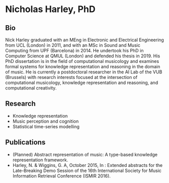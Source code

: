 # Nicholas Harley, PhD

## Bio 

Nick Harley graduated with an MEng in Electronic and Electrical Engineering from UCL (London) in 2011, and with an MSc in Sound and Music Computing from UPF (Barcelona) in 2014. He undertook his PhD in Computer Science at QMUL (London) and defended his thesis in 2019. His PhD dissertation is in the field of computational musicology and examines formal systems for knowledge representation and reasoning in the domain of music. He is currently a postdoctoral researcher in the AI Lab of the VUB (Brussels) with research interests focused at the intersection of computational musicology, knowledge representation and reasoning, and computational creativity.

## Research 

- Knowledge representation
- Music perception and cognition
- Statistical time-series modelling 

## Publications 

- (Planned) Abstract representation of music: A type-based knowledge representation framework.
- Harley, N. & Wiggins, G. A, October 2015, In : Extended abstracts for the Late-Breaking Demo Session of the 16th International Society for Music Information Retrieval Conference (ISMIR 2016).
